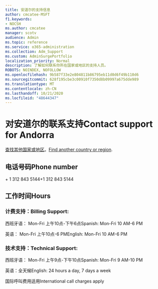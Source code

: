 ```yaml
---
title: 安道尔的支持信息
author: cmcatee-MSFT
f1.keywords:
- NOCSH
ms.author: cmcatee
manager: scotv
audience: Admin
ms.topic: reference
ms.service: o365-administration
ms.collection: Adm_Support
ms.custom: AdminSurgePortfolio
localization_priority: Normal
description: 了解如何联系你所在国家或地区的支持人员。
ROBOTS: NOINDEX, NOFOLLOW
ms.openlocfilehash: 9b587f33e2e804811b86795eb11d0d6f49b110d6
ms.sourcegitcommit: 628f195cbe3c00910f7350d8b09997a675dde989
ms.translationtype: MT
ms.contentlocale: zh-CN
ms.lasthandoff: 10/21/2020
ms.locfileid: "48644347"
---
```

# <a name="contact-support-for-andorra"></a><span data-ttu-id="a7820-103">对安道尔的联系支持</span><span class="sxs-lookup"><span data-stu-id="a7820-103">Contact support for Andorra</span></span>

<span data-ttu-id="a7820-104">[查找其他国家或地区](../contact-support-for-business-products.md)。</span><span class="sxs-lookup"><span data-stu-id="a7820-104">[Find another country or region](../contact-support-for-business-products.md).</span></span>

## <a name="phone-number"></a><span data-ttu-id="a7820-105">电话号码</span><span class="sxs-lookup"><span data-stu-id="a7820-105">Phone number</span></span>
<span data-ttu-id="a7820-106">+ 1 312 843 5144</span><span class="sxs-lookup"><span data-stu-id="a7820-106">+1 312 843 5144</span></span>

## <a name="hours"></a><span data-ttu-id="a7820-107">工作时间</span><span class="sxs-lookup"><span data-stu-id="a7820-107">Hours</span></span>
### <a name="billing-support"></a><span data-ttu-id="a7820-108">计费支持：</span><span class="sxs-lookup"><span data-stu-id="a7820-108">Billing Support:</span></span>

<span data-ttu-id="a7820-109">西班牙语： Mon-Fri 上午10点-下午6点</span><span class="sxs-lookup"><span data-stu-id="a7820-109">Spanish: Mon-Fri 10 AM-6 PM</span></span>

<span data-ttu-id="a7820-110">英语： Mon-Fri 上午10点-6 PM</span><span class="sxs-lookup"><span data-stu-id="a7820-110">English: Mon-Fri 10 AM-6 PM</span></span>

### <a name="technical-support"></a><span data-ttu-id="a7820-111">技术支持：</span><span class="sxs-lookup"><span data-stu-id="a7820-111">Technical Support:</span></span>

<span data-ttu-id="a7820-112">西班牙语： Mon-Fri 上午9点-下午10点</span><span class="sxs-lookup"><span data-stu-id="a7820-112">Spanish: Mon-Fri 9 AM-10 PM</span></span>

<span data-ttu-id="a7820-113">英语：全天候</span><span class="sxs-lookup"><span data-stu-id="a7820-113">English: 24 hours a day, 7 days a week</span></span>

<span data-ttu-id="a7820-114">国际呼叫费用适用</span><span class="sxs-lookup"><span data-stu-id="a7820-114">International call charges apply</span></span>
